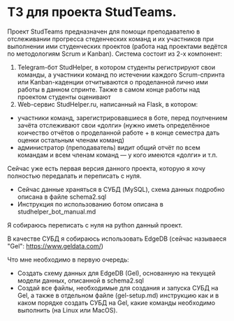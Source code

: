 # ТЗ для проекта StudTeams.

Проект StudTeams предназначен для помощи преподавателю в отслеживании прогресса стеденческих команд и их участников при выполнении ими студенческих проектов (работа над проектами ведётся по методологиям Scrum и Kanban).
Система состоит из 2-х компонент:
1. Telegram-бот StudHelper, в котором студенты регистрируют свои команды, а участники команд по истечении каждого Scrum-спринта или Kanban-каденции отчитываются о проделанной лично ими работы в данном спринте. Также в самом конце работы над проектом студенты оценивают 
2. Web-сервис StudHelper.ru, написанный на Flask, в котором:
- участники команд, зарегистрировавшиеся в боте, перед поулчением зачёта отслеживают свои «долги» (нужно иметь определённое коичество отчётов о проделанной работе + в конце семестра дать оценки остальным членам команд)
- администратор (преподаватель) видит общий отчёт по всем командам и всем членам команд — у кого имеются «долги» и т.п.

Сейчас уже есть первая версия данного проекта, которую я хочу полностью передалать и переписать с нуля.

- Сейчас данные храняться в СУБД (MySQL), схема данных подробно описана в файле schema2.sql
- Инструкция по использованию ботом описана в studhelper_bot_manual.md

Я собираюсь переписать с нуля на python данный проект.

В качестве СУБД я собираюсь использовать EdgeDB (сейчас называеся "Gel": https://www.geldata.com/)

Что мне необходимо в первую очередь:
- Создать схему данных для EdgeDB (Gel), основанную на текущей модели данных, описанной в schema2.sql
- Создай все файлы, необходимые для создания и запуска СУБД на Gel, а также в отдельном файле (gel-setup.md) инструкцию как и в каком порядке создать СУБД на Gel, какие команды необходимо выполнить (на Linux или MacOS).
